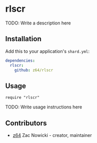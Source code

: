 # rlscr

TODO: Write a description here

## Installation

Add this to your application's `shard.yml`:

```yaml
dependencies:
  rlscr:
    github: z64/rlscr
```

## Usage

```crystal
require "rlscr"
```

TODO: Write usage instructions here

## Contributors

- [z64](https://github.com/z64) Zac Nowicki - creator, maintainer
